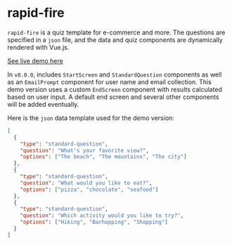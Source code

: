 # rapid-fire

`rapid-fire` is a quiz template for e-commerce and more. The questions are specified in a `json` file, and the data and quiz components are dynamically rendered with Vue.js.

[See live demo here](https://d1tk1bfpsixa20.cloudfront.net/)

In `v0.0.0`, includes `StartScreen` and `StandardQuestion` components as well as an `EmailPrompt` component for user name and email collection. This demo version uses a custom `EndScreen` component with results calculated based on user input. A default end screen and several other components will be added eventually. 

Here is the `json` data template used for the demo version:

```json
[
  {
    "type": "standard-question",
    "question": "What's your favorite view?",
    "options": ["The beach", "The mountains", "The city"]
  },
  {
    "type": "standard-question",
    "question": "What would you like to eat?",
    "options": ["pizza", "chocolate", "seafood"]
  },
  {
    "type": "standard-question",
    "question": "Which activity would you like to try?",
    "options": ["Hiking", "Barhopping", "Shopping"]
  }
]
```

